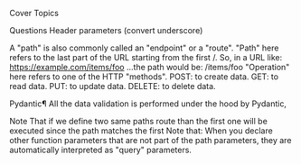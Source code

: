 Cover Topics


Questions 
Header parameters (convert underscore)



A "path" is also commonly called an "endpoint" or a "route".
"Path" here refers to the last part of the URL starting from the first /.
So, in a URL like:
https://example.com/items/foo
...the path would be:
/items/foo
"Operation" here refers to one of the HTTP "methods".
POST: to create data.
GET: to read data.
PUT: to update data.
DELETE: to delete data.


Pydantic¶
All the data validation is performed under the hood by Pydantic, 

Note That 
if we define two same paths route than the first one will be executed since the path matches the first
Note that:
When you declare other function parameters that are not part of the path parameters, they are automatically interpreted as "query" parameters.
